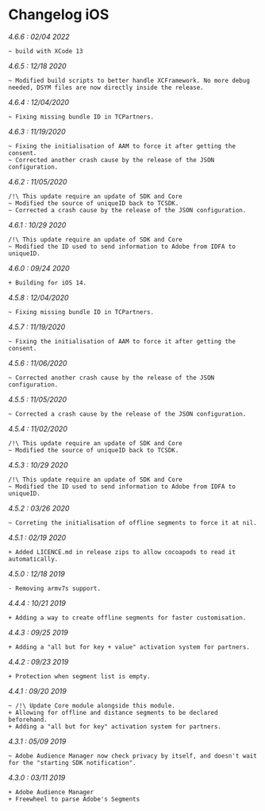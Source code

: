 Changelog iOS
=================

*4.6.6 : 02/04 2022*

	~ build with XCode 13

*4.6.5 : 12/18 2020*

	~ Modified build scripts to better handle XCFramework. No more debug needed, DSYM files are now directly inside the release.

*4.6.4 : 12/04/2020*

	~ Fixing missing bundle ID in TCPartners.

*4.6.3 : 11/19/2020*

	~ Fixing the initialisation of AAM to force it after getting the consent.
	~ Corrected another crash cause by the release of the JSON configuration.

*4.6.2 : 11/05/2020*

	/!\ This update require an update of SDK and Core
	~ Modified the source of uniqueID back to TCSDK.
	~ Corrected a crash cause by the release of the JSON configuration.

*4.6.1 : 10/29 2020*

	/!\ This update require an update of SDK and Core
	~ Modified the ID used to send information to Adobe from IDFA to uniqueID.

*4.6.0 : 09/24 2020*

	+ Building for iOS 14.

*4.5.8 : 12/04/2020*

	~ Fixing missing bundle ID in TCPartners.

*4.5.7 : 11/19/2020*

	~ Fixing the initialisation of AAM to force it after getting the consent.

*4.5.6 : 11/06/2020*

	~ Corrected another crash cause by the release of the JSON configuration.

*4.5.5 : 11/05/2020*

	~ Corrected a crash cause by the release of the JSON configuration.

*4.5.4 : 11/02/2020*

	/!\ This update require an update of SDK and Core
	~ Modified the source of uniqueID back to TCSDK.

*4.5.3 : 10/29 2020*

	/!\ This update require an update of SDK and Core
	~ Modified the ID used to send information to Adobe from IDFA to uniqueID.

*4.5.2 : 03/26 2020*

	~ Correting the initialisation of offline segments to force it at nil.

*4.5.1 : 02/19 2020*

	+ Added LICENCE.md in release zips to allow cocoapods to read it automatically.

*4.5.0 : 12/18 2019*

	- Removing armv7s support.

*4.4.4 : 10/21 2019*

	+ Adding a way to create offline segments for faster customisation.

*4.4.3 : 09/25 2019*

	+ Adding a "all but for key + value" activation system for partners.

*4.4.2 : 09/23 2019*

	+ Protection when segment list is empty.

*4.4.1 : 09/20 2019*

    ~ /!\ Update Core module alongside this module.
    + Allowing for offline and distance segments to be declared beforehand.
    + Adding a "all but for key" activation system for partners.

*4.3.1 : 05/09 2019*

	~ Adobe Audience Manager now check privacy by itself, and doesn't wait for the "starting SDK notification".


*4.3.0 : 03/11 2019*

	+ Adobe Audience Manager
	+ Freewheel to parse Adobe's Segments

